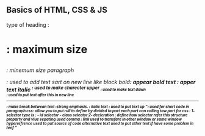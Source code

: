 ## Basics of HTML, CSS & JS
type of heading :<h1>: maximum size<h2><h3><h4><h5><h6>: minemum size
paragraph <p></p>: used to add text sart on new line like block
bold<b>: appear bold text
<i>: apper text italic
<sup>: used to make charecter upper
<sub>: used to make text dawn
<br/> : used to put text after this in new line
<hr/>: make break betwean text
<strong>:strong emphasis.
<em> : italic text
<blockquates>: used to put text up 
<q>: used for short code in paragraph
css: allow you to put rull to define by divided to part each part can calling 
tow part for css :
1- selector type is :
- id selector
- class selector
2- decleration : define how selector refer this structure
proparty and vlue sepating used comma
<link href= alt>: link used to transfare in other window or same window hyperrefrence used to put source of code alternative text used to put other text if have some problem in href
<style>: used to put elemants want add specific put on <head>
